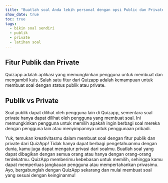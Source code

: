 ```yaml
---
title: "Buatlah soal Anda lebih personal dengan opsi Public dan Private!"
show_date: true
toc: true
tags:
  - bikin soal sendiri
  - publik
  - private
  - latihan soal
---
```


## Fitur Publik dan Private
Quizapp adalah aplikasi yang memungkinkan pengguna untuk membuat dan mengambil kuis. Salah satu fitur dari Quizapp adalah kemampuan untuk membuat soal dengan status publik atau private.

## Publik vs Private
Soal publik dapat dilihat oleh pengguna lain di Quizapp, sementara soal private hanya dapat dilihat oleh pengguna yang membuat soal. Ini memungkinkan pengguna untuk memilih apakah ingin berbagi soal mereka dengan pengguna lain atau menyimpannya untuk penggunaan pribadi.

Yuk, temukan kreativitasmu dalam membuat soal dengan fitur publik dan private dari QuizApp! Tidak hanya dapat berbagi pengetahuanmu dengan dunia, kamu juga dapat mengatur privasi dari soalmu. Buatlah soal yang dapat dibagikan dengan semua orang atau hanya dengan orang-orang terdekatmu. QuizApp memberimu kebebasan untuk memilih, sehingga kamu dapat memperluas jangkauan pengguna atau mempertahankan privasimu. Ayo, bergabunglah dengan QuizApp sekarang dan mulai membuat soal yang sesuai dengan keinginanmu!

